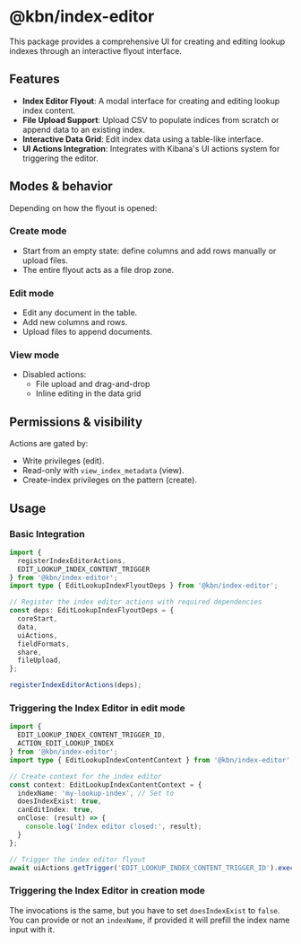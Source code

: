 # @kbn/index-editor

This package provides a comprehensive UI for creating and editing lookup indexes through an interactive flyout interface.

## Features

- **Index Editor Flyout**: A modal interface for creating and editing lookup index content.
- **File Upload Support**: Upload CSV to populate indices from scratch or append data to an existing index.
- **Interactive Data Grid**: Edit index data using a table-like interface.
- **UI Actions Integration**: Integrates with Kibana's UI actions system for triggering the editor.

## Modes & behavior

Depending on how the flyout is opened:

### Create mode
- Start from an empty state: define columns and add rows manually or upload files.
- The entire flyout acts as a file drop zone.

### Edit mode
- Edit any document in the table.
- Add new columns and rows.
- Upload files to append documents.

### View mode
- Disabled actions:
  - File upload and drag-and-drop
  - Inline editing in the data grid

## Permissions & visibility

Actions are gated by:
- Write privileges (edit).
- Read-only with `view_index_metadata` (view).
- Create-index privileges on the pattern (create).

## Usage

### Basic Integration

```typescript
import { 
  registerIndexEditorActions,
  EDIT_LOOKUP_INDEX_CONTENT_TRIGGER 
} from '@kbn/index-editor';
import type { EditLookupIndexFlyoutDeps } from '@kbn/index-editor';

// Register the index editor actions with required dependencies
const deps: EditLookupIndexFlyoutDeps = {
  coreStart,
  data,
  uiActions,
  fieldFormats,
  share,
  fileUpload,
};

registerIndexEditorActions(deps);
```

### Triggering the Index Editor in edit mode

```typescript
import { 
  EDIT_LOOKUP_INDEX_CONTENT_TRIGGER_ID,
  ACTION_EDIT_LOOKUP_INDEX 
} from '@kbn/index-editor';
import type { EditLookupIndexContentContext } from '@kbn/index-editor';

// Create context for the index editor
const context: EditLookupIndexContentContext = {
  indexName: 'my-lookup-index', // Set to 
  doesIndexExist: true,
  canEditIndex: true,
  onClose: (result) => {
    console.log('Index editor closed:', result);
  }
};

// Trigger the index editor flyout
await uiActions.getTrigger('EDIT_LOOKUP_INDEX_CONTENT_TRIGGER_ID').exec(context);
```

### Triggering the Index Editor in creation mode
The invocations is the same, but you have to set `doesIndexExist` to `false`.
You can provide or not an `indexName`, if provided it will prefill the index name input with it.
